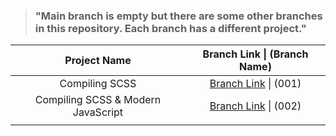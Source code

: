 
> ### "Main branch is empty but there are some other branches in this repository. Each branch has a different project."



|            Project Name            |                 Branch Link \| (Branch Name)                 |
| :--------------------------------: | :----------------------------------------------------------: |
|           Compiling SCSS           | [Branch Link](https://github.com/Rasaf-Ibrahim/Laravel-Mix-Boilerplates/tree/001) \| (001) |
| Compiling SCSS & Modern JavaScript | [Branch Link](https://github.com/Rasaf-Ibrahim/Laravel-Mix-Boilerplates/tree/002) \| (002) |
|                                    |                                                              |

